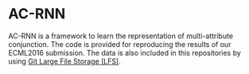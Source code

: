 # AC-RNN

AC-RNN is a framework to learn the representation of multi-attribute conjunction. The code is provided for reproducing the results of our  ECML2016 submission. The data is also included in this repositories by using [Git Large File Storage (LFS)](https://git-lfs.github.com/).

